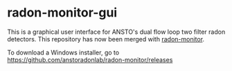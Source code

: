 # radon-monitor-gui

This is a graphical user interface for ANSTO's dual flow loop two filter radon detectors.  This repository has now been merged with  [radon-monitor](https://github.com/anstoradonlab/radon-monitor).

To download a Windows installer, go to https://github.com/anstoradonlab/radon-monitor/releases
